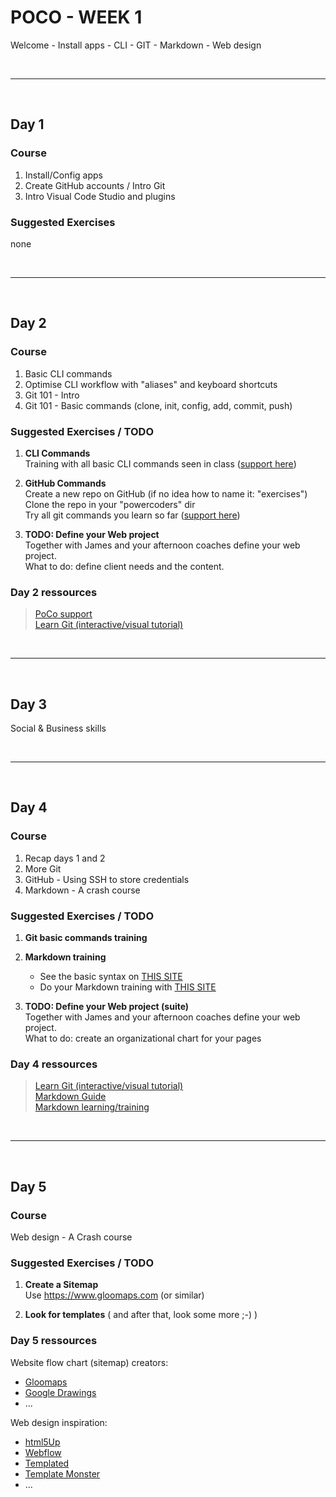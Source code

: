 # POCO - WEEK 1
Welcome - Install apps - CLI - GIT - Markdown - Web design


<br>

---

<br>


## Day 1

### Course
1. Install/Config apps
2. Create GitHub accounts / Intro Git
3. Intro Visual Code Studio and plugins


### Suggested Exercises
none


<br>

---

<br>


## Day 2

### Course
1. Basic CLI commands
2. Optimise CLI workflow with "aliases" and keyboard shortcuts
3. Git 101 - Intro
4. Git 101 - Basic commands (clone, init, config, add, commit, push)

### Suggested Exercises / TODO
1. **CLI Commands**<br>
    Training with all basic CLI commands seen in class ([support here](https://github.com/powercoders-lausanne/support/tree/master/CLI))

2. **GitHub Commands**<br>
    Create a new repo on GitHub (if no idea how to name it: "exercises")<br>
    Clone the repo in your "powercoders" dir<br>
    Try all git commands you learn so far  ([support here](https://github.com/powercoders-lausanne/support/tree/master/GITHUB))

3. **TODO: Define your Web project**<br>
    Together with James and your afternoon coaches define your web project.<br>
    What to do: define client needs and the content.

 ### Day 2 ressources
 > [PoCo support](https://github.com/powercoders-lausanne/support/tree/master/GITHUB)<br>
   [Learn Git (interactive/visual tutorial)](https://learngitbranching.js.org/)<br>

<br>

---

<br>


## Day 3
Social & Business skills

<br>

---

<br>

## Day 4

### Course
1. Recap days 1 and 2
2. More Git
3. GitHub - Using SSH to store credentials
4. Markdown - A crash course


### Suggested Exercises / TODO
1. **Git basic commands training**

2. **Markdown training**
    - See the basic syntax on [THIS SITE](https://www.markdownguide.org/getting-started)<br>
    - Do your Markdown training with [THIS SITE](https://www.markdowntutorial.com/)

3. **TODO: Define your Web project (suite)**<br>
    Together with James and your afternoon coaches define your web project.<br>
    What to do: create an organizational chart for your pages



 ### Day 4 ressources
 > [Learn Git (interactive/visual tutorial)](https://learngitbranching.js.org/)<br>
   [Markdown Guide](https://www.markdownguide.org/getting-started)<br>
   [Markdown learning/training](https://www.markdowntutorial.com)
   

<br>

---

<br>

## Day 5

### Course
Web design - A Crash course

### Suggested Exercises / TODO
1. **Create a Sitemap**<br>
    Use https://www.gloomaps.com (or similar)

2. **Look for templates** ( and after that, look some more ;-) )

### Day 5 ressources
Website flow chart (sitemap) creators:
- [Gloomaps](https://www.gloomaps.com)<br>
- [Google Drawings](https://docs.google.com/drawings)<br>
- ...

Web design inspiration:
- [html5Up](https://html5up.net/)
- [Webflow](https://webflow.com/free-website-templates)
- [Templated](https://templated.co/)
- [Template Monster](https://www.templatemonster.com/free-website-templates/)
- ...

